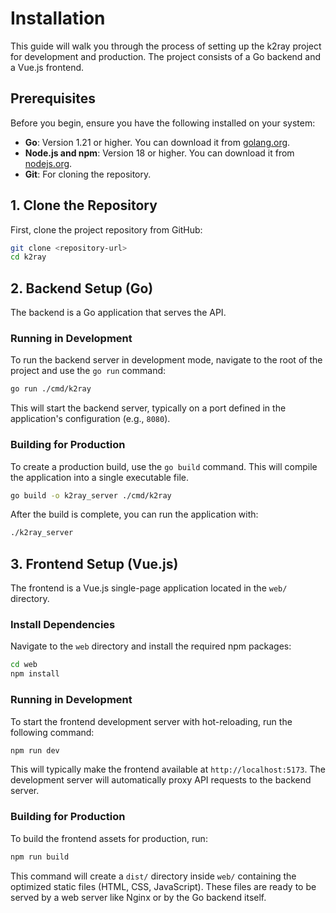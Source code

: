 # Installation

This guide will walk you through the process of setting up the k2ray project for development and production. The project consists of a Go backend and a Vue.js frontend.

## Prerequisites

Before you begin, ensure you have the following installed on your system:

*   **Go**: Version 1.21 or higher. You can download it from [golang.org](https://golang.org/).
*   **Node.js and npm**: Version 18 or higher. You can download it from [nodejs.org](https://nodejs.org/).
*   **Git**: For cloning the repository.

## 1. Clone the Repository

First, clone the project repository from GitHub:

```bash
git clone <repository-url>
cd k2ray
```

## 2. Backend Setup (Go)

The backend is a Go application that serves the API.

### Running in Development

To run the backend server in development mode, navigate to the root of the project and use the `go run` command:

```bash
go run ./cmd/k2ray
```

This will start the backend server, typically on a port defined in the application's configuration (e.g., `8080`).

### Building for Production

To create a production build, use the `go build` command. This will compile the application into a single executable file.

```bash
go build -o k2ray_server ./cmd/k2ray
```

After the build is complete, you can run the application with:

```bash
./k2ray_server
```

## 3. Frontend Setup (Vue.js)

The frontend is a Vue.js single-page application located in the `web/` directory.

### Install Dependencies

Navigate to the `web` directory and install the required npm packages:

```bash
cd web
npm install
```

### Running in Development

To start the frontend development server with hot-reloading, run the following command:

```bash
npm run dev
```

This will typically make the frontend available at `http://localhost:5173`. The development server will automatically proxy API requests to the backend server.

### Building for Production

To build the frontend assets for production, run:

```bash
npm run build
```

This command will create a `dist/` directory inside `web/` containing the optimized static files (HTML, CSS, JavaScript). These files are ready to be served by a web server like Nginx or by the Go backend itself.